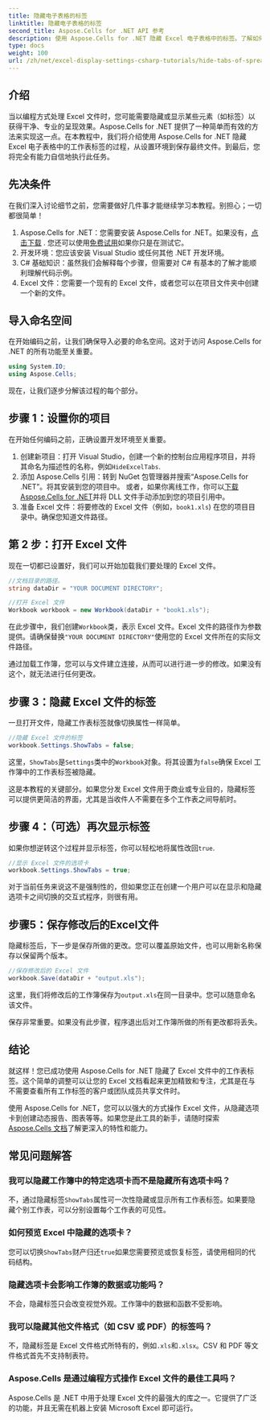 ```yaml
---
title: 隐藏电子表格的标签
linktitle: 隐藏电子表格的标签
second_title: Aspose.Cells for .NET API 参考
description: 使用 Aspose.Cells for .NET 隐藏 Excel 电子表格中的标签。了解如何通过几个简单的步骤以编程方式隐藏和显示工作表标签。
type: docs
weight: 100
url: /zh/net/excel-display-settings-csharp-tutorials/hide-tabs-of-spreadsheet/
---
```

## 介绍

当以编程方式处理 Excel 文件时，您可能需要隐藏或显示某些元素（如标签）以获得干净、专业的呈现效果。Aspose.Cells for .NET 提供了一种简单而有效的方法来实现这一点。在本教程中，我们将介绍使用 Aspose.Cells for .NET 隐藏 Excel 电子表格中的工作表标签的过程，从设置环境到保存最终文件。到最后，您将完全有能力自信地执行此任务。

## 先决条件

在我们深入讨论细节之前，您需要做好几件事才能继续学习本教程。别担心；一切都很简单！

1.  Aspose.Cells for .NET：您需要安装 Aspose.Cells for .NET。如果没有，[点击下载](https://releases.aspose.com/cells/net/) . 您还可以使用[免费试用](https://releases.aspose.com/)如果你只是在测试它。
2. 开发环境：您应该安装 Visual Studio 或任何其他 .NET 开发环境。
3. C# 基础知识：虽然我们会解释每个步骤，但需要对 C# 有基本的了解才能顺利理解代码示例。
4. Excel 文件：您需要一个现有的 Excel 文件，或者您可以在项目文件夹中创建一个新的文件。

## 导入命名空间

在开始编码之前，让我们确保导入必要的命名空间。这对于访问 Aspose.Cells for .NET 的所有功能至关重要。

```csharp
using System.IO;
using Aspose.Cells;
```

现在，让我们逐步分解该过程的每个部分。

## 步骤 1：设置你的项目

在开始任何编码之前，正确设置开发环境至关重要。

1. 创建新项目：打开 Visual Studio，创建一个新的控制台应用程序项目，并将其命名为描述性的名称，例如`HideExcelTabs`.
2. 添加 Aspose.Cells 引用：转到 NuGet 包管理器并搜索“Aspose.Cells for .NET”。将其安装到您的项目中。
或者，如果你离线工作，你可以[下载 Aspose.Cells for .NET](https://releases.aspose.com/cells/net/)并将 DLL 文件手动添加到您的项目引用中。
3. 准备 Excel 文件：将要修改的 Excel 文件（例如，`book1.xls`) 在您的项目目录中。确保您知道文件路径。

## 第 2 步：打开 Excel 文件

现在一切都已设置好，我们可以开始加载我们要处理的 Excel 文件。

```csharp
//文档目录的路径。
string dataDir = "YOUR DOCUMENT DIRECTORY";

//打开 Excel 文件
Workbook workbook = new Workbook(dataDir + "book1.xls");
```

在此步骤中，我们创建`Workbook`类，表示 Excel 文件。Excel 文件的路径作为参数提供。请确保替换`"YOUR DOCUMENT DIRECTORY"`使用您的 Excel 文件所在的实际文件路径。

通过加载工作簿，您可以与文件建立连接，从而可以进行进一步的修改。如果没有这个，就无法进行任何更改。

## 步骤 3：隐藏 Excel 文件的标签

一旦打开文件，隐藏工作表标签就像切换属性一样简单。

```csharp
//隐藏 Excel 文件的标签
workbook.Settings.ShowTabs = false;
```

这里，`ShowTabs`是`Settings`类中的`Workbook`对象。将其设置为`false`确保 Excel 工作簿中的工作表标签被隐藏。

这是本教程的关键部分。如果您分发 Excel 文件用于商业或专业目的，隐藏标签可以提供更简洁的界面，尤其是当收件人不需要在多个工作表之间导航时。

## 步骤 4：（可选）再次显示标签

如果你想逆转这个过程并显示标签，你可以轻松地将属性改回`true`.

```csharp
//显示 Excel 文件的选项卡
workbook.Settings.ShowTabs = true;
```

对于当前任务来说这不是强制性的，但如果您正在创建一个用户可以在显示和隐藏选项卡之间切换的交互式程序，则很有用。

## 步骤5：保存修改后的Excel文件

隐藏标签后，下一步是保存所做的更改。您可以覆盖原始文件，也可以用新名称保存以保留两个版本。

```csharp
//保存修改后的 Excel 文件
workbook.Save(dataDir + "output.xls");
```

这里，我们将修改后的工作簿保存为`output.xls`在同一目录中。您可以随意命名该文件。

保存非常重要。如果没有此步骤，程序退出后对工作簿所做的所有更改都将丢失。

## 结论

就这样！您已成功使用 Aspose.Cells for .NET 隐藏了 Excel 文件中的工作表标签。这个简单的调整可以让您的 Excel 文档看起来更加精致和专注，尤其是在与不需要查看所有工作标签的客户或团队成员共享文件时。

使用 Aspose.Cells for .NET，您可以以强大的方式操作 Excel 文件，从隐藏选项卡到创建动态报告、图表等等。如果您是此工具的新手，请随时探索[Aspose.Cells 文档](https://reference.aspose.com/cells/net/)了解更深入的特性和能力。

## 常见问题解答

### 我可以隐藏工作簿中的特定选项卡而不是隐藏所有选项卡吗？  
不，通过隐藏标签`ShowTabs`属性可一次性隐藏或显示所有工作表标签。如果要隐藏个别工作表，可以分别设置每个工作表的可见性。

### 如何预览 Excel 中隐藏的选项卡？  
您可以切换`ShowTabs`财产归还`true`如果您需要预览或恢复标签，请使用相同的代码结构。

### 隐藏选项卡会影响工作簿的数据或功能吗？  
不会，隐藏标签只会改变视觉外观。工作簿中的数据和函数不受影响。

### 我可以隐藏其他文件格式（如 CSV 或 PDF）的标签吗？  
不，隐藏标签是 Excel 文件格式所特有的，例如`.xls`和`.xlsx`。CSV 和 PDF 等文件格式首先不支持制表符。

### Aspose.Cells 是通过编程方式操作 Excel 文件的最佳工具吗？  
Aspose.Cells 是 .NET 中用于处理 Excel 文件的最强大的库之一。它提供了广泛的功能，并且无需在机器上安装 Microsoft Excel 即可运行。